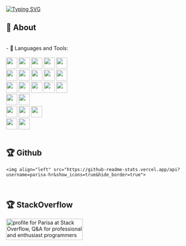 [![Typing SVG](http://readme-typing-svg.herokuapp.com?font=Times+New+Roman&pause=1000&color=310B7A&width=435&lines=Hi!+I'm+Parisa+;I'm+software+developer)](https://git.io/typing-svg)


## 🧐 About
<br />
- 🌱 Languages and Tools:<br />    
    <div>
	<br />
       	 <img height="30" src="https://img.shields.io/badge/C%2B%2B-00599C?style=for-the-badge&logo=c%2B%2B&logoColor=white"></code> <img height="30" src="https://img.shields.io/badge/Python-FFD43B?style=for-the-badge&logo=python&logoColor=blue"></code> <img height="30" src="https://img.shields.io/badge/Qt-41CD52?style=for-the-badge&logo=qt&logoColor=white"></code> <img height="30" src="https://img.shields.io/badge/-QML-3FC74F?style=for-the-badge&logo=Qt&logoColor=white"></code> <img height="30" src="https://img.shields.io/badge/JavaScript-323330?style=for-the-badge&logo=javascript&logoColor=F7DF1E"></code> <br /><img height="30" src="https://img.shields.io/badge/Git-F05032?style=for-the-badge&logo=git&logoColor=white"></code> <img height="30" src="https://img.shields.io/badge/SQLite-07405E?style=for-the-badge&logo=sqlite&logoColor=white"></code> <img height="30" src="https://img.shields.io/badge/postgres-%23316192.svg?style=for-the-badge&logo=postgresql&logoColor=white"></code>
	 <img height="30" src="https://img.shields.io/badge/CMake-064F8C?style=for-the-badge&logo=cmake&logoColor=white"></code>
        <img height="30" src="https://img.shields.io/badge/json-5E5C5C?style=for-the-badge&logo=json&logoColor=white"></code>
	<br />
	<img height="30" src="https://img.shields.io/badge/Linux-FCC624?style=for-the-badge&logo=linux&logoColor=black"></code>
	<img height="30" src="https://img.shields.io/badge/Fedora-294172?style=for-the-badge&logo=fedora&logoColor=white"></code>
	<img height="30" src="https://img.shields.io/badge/Cent%20OS-262577?style=for-the-badge&logo=CentOS&logoColor=white"></code>
	<img height="30" src="https://img.shields.io/badge/Ubuntu-E95420?style=for-the-badge&logo=ubuntu&logoColor=white"></code>
	<img height="30" src="https://img.shields.io/badge/qgis-3.24_Tisler-93b023?&style=for-the-badge&logo=qgis&logoColor=white"></code>
	<br />
	<img height="30" src="https://img.shields.io/badge/qgis-3.24_Tisler-93b023?&style=for-the-badge&logo=qgis&logoColor=white"></code>
	<img height="30" src="https://img.shields.io/badge/GNU%20Bash-4EAA25?style=for-the-badge&logo=GNU%20Bash&logoColor=white"></code>
	<br />
	<img height="30" src="https://img.shields.io/badge/Gimp-657D8B?style=for-the-badge&logo=gimp&logoColor=FFFFFF"></code>
	<img height="30" src="https://img.shields.io/badge/Inkscape-e0e0e0?style=for-the-badge&logo=inkscape&logoColor=080A13"></code>
	<img height="30" src="https://img.shields.io/badge/blender-%23F5792A.svg?style=for-the-badge&logo=blender&logoColor=white"></code>
	<br />
	<img height="30" src="https://img.shields.io/badge/GitHub-100000?style=for-the-badge&logo=github&logoColor=white"></code>
	<img height="30" src="https://img.shields.io/badge/GitLab-330F63?style=for-the-badge&logo=gitlab&logoColor=white"></code>
</div>

<br />


 ## 🏆 Github

    <img align="left" src="https://github-readme-stats.vercel.app/api?username=parisa-hr&show_icons=true&hide_border=true">


<br />

 ## 🏆 StackOverflow

<a href="https://stackoverflow.com/users/9484913/parisa-h-r"><img src="https://stackoverflow.com/users/flair/9484913.png" width="208" height="58" alt="profile for Parisa at Stack Overflow, Q&amp;A for professional and enthusiast programmers" title="profile for Parisa at Stack Overflow, Q&amp;A for professional and enthusiast programmers"></a>
